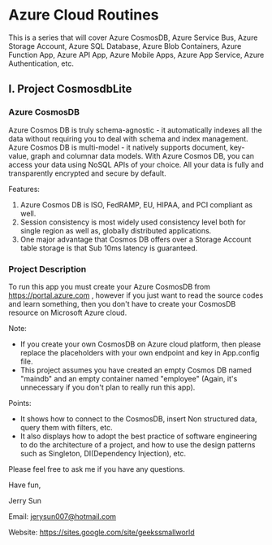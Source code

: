 # Azure Cloud Routines

This is a series that will cover Azure CosmosDB, Azure Service Bus, Azure Storage Account, Azure SQL Database, Azure Blob Containers, Azure Function App, Azure API App, Azure Mobile Apps, Azure App Service, Azure Authentication, etc.

## I. Project CosmosdbLite

### Azure CosmosDB

Azure Cosmos DB is truly schema-agnostic - it automatically indexes all the data without requiring you to deal with schema and index management. Azure Cosmos DB is multi-model - it natively supports document, key-value, graph and columnar data models. With Azure Cosmos DB, you can access your data using NoSQL APIs of your choice. All your data is fully and transparently encrypted and secure by default.

Features:
1. Azure Cosmos DB is ISO, FedRAMP, EU, HIPAA, and PCI compliant as well.
2. Session consistency is most widely used consistency level both for single region as well as, globally distributed applications.
3. One major advantage that Cosmos DB offers over a Storage Account table storage is that Sub 10ms latency is guaranteed.

### Project Description

To run this app you must create your Azure CosmosDB from https://portal.azure.com , however if you just want to read the source codes and learn something, then you don't have to create your CosmosDB resource on Microsoft Azure cloud.

Note:
- If you create your own CosmosDB on Azure cloud platform, then please replace the placeholders with your own endpoint and key in App.config file.
- This project assumes you have created an empty Cosmos DB named "maindb" and an empty container named "employee" (Again, it's unnecessary if you don't plan to really run this app).

Points:
- It shows how to connect to the CosmosDB, insert Non structured data, query them with filters, etc.
- It also displays how to adopt the best practice of software engineering to do the architecture of a project, and how to use the design patterns such as Singleton, DI(Dependency Injection), etc.

Please feel free to ask me if you have any questions.

Have fun,

Jerry Sun

Email:    jerysun007@hotmail.com

Website:  https://sites.google.com/site/geekssmallworld